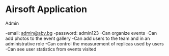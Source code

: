 # Airsoft Application

Admin

  -email: admin@abv.bg
  -password: admin123
  -Can organize events 
  -Can add photos to the event gallery 
  -Can add users to the team and in an administrative role 
  -Can control the measurement of replicas used by users 
  -Can see user statistics from events visited 

